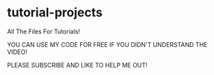 # tutorial-projects
All The Files For Tutorials!

YOU CAN USE MY CODE FOR FREE IF YOU DIDN'T UNDERSTAND THE VIDEO!

PLEASE SUBSCRIBE AND LIKE TO HELP ME OUT!
